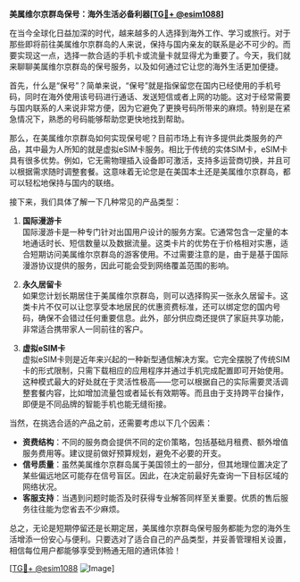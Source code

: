 **美属维尔京群岛保号：海外生活必备利器[[TG💪+ @esim1088](https://t.me/s/esim1088)]**

在当今全球化日益加深的时代，越来越多的人选择到海外工作、学习或旅行。对于那些即将前往美属维尔京群岛的人来说，保持与国内亲友的联系是必不可少的。而要实现这一点，选择一款合适的手机卡或流量卡就显得尤为重要了。今天，我们就来聊聊美属维尔京群岛的保号服务，以及如何通过它让您的海外生活更加便捷。

首先，什么是“保号”？简单来说，“保号”就是指保留您在国内已经使用的手机号码，同时在海外使用该号码进行通话、发送短信或者上网的功能。这对于经常需要与国内联系的人来说非常方便，因为它避免了更换号码所带来的麻烦。特别是在紧急情况下，熟悉的号码能够帮助您更快地找到帮助。

那么，在美属维尔京群岛如何实现保号呢？目前市场上有许多提供此类服务的产品，其中最为人所知的就是虚拟eSIM卡服务。相比于传统的实体SIM卡，eSIM卡具有很多优势。例如，它无需物理插入设备即可激活，支持多运营商切换，并且可以根据需求随时调整套餐。这意味着无论您是在美国本土还是美属维尔京群岛，都可以轻松地保持与国内的联络。

接下来，我们具体了解一下几种常见的产品类型：

1. **国际漫游卡**  
   国际漫游卡是一种专门针对出国用户设计的服务方案。它通常包含一定量的本地通话时长、短信数量以及数据流量。这类卡片的优势在于价格相对实惠，适合短期访问美属维尔京群岛的游客使用。不过需要注意的是，由于是基于国际漫游协议提供的服务，因此可能会受到网络覆盖范围的影响。

2. **永久居留卡**  
   如果您计划长期居住于美属维尔京群岛，则可以选择购买一张永久居留卡。这类卡片不仅可以让您享受本地居民的优惠资费标准，还可以绑定您的国内号码，确保不会错过任何重要信息。此外，部分供应商还提供了家庭共享功能，非常适合携带家人一同前往的客户。

3. **虚拟eSIM卡**  
   虚拟eSIM卡则是近年来兴起的一种新型通信解决方案。它完全摆脱了传统SIM卡的形式限制，只需下载相应的应用程序并通过手机完成配置即可开始使用。这种模式最大的好处就在于灵活性极高——您可以根据自己的实际需要灵活调整套餐内容，比如增加流量包或者延长有效期等。而且由于支持跨平台操作，即便是不同品牌的智能手机也能无缝衔接。

当然，在挑选合适的产品之前，还需要考虑以下几个因素：

- **资费结构**：不同的服务商会提供不同的定价策略，包括基础月租费、额外增值服务费用等。建议提前做好预算规划，避免不必要的开支。
- **信号质量**：虽然美属维尔京群岛属于美国领土的一部分，但其地理位置决定了某些偏远地区可能存在信号盲区。因此，在决定前最好先查询一下目标区域的网络状况。
- **客服支持**：当遇到问题时能否及时获得专业解答同样至关重要。优质的售后服务往往能为您省去不少麻烦。

总之，无论是短期停留还是长期定居，美属维尔京群岛保号服务都能为您的海外生活增添一份安心与便利。只要选对了适合自己的产品类型，并妥善管理相关设置，相信每位用户都能够享受到畅通无阻的通讯体验！

[[TG💪+ @esim1088](https://t.me/s/esim1088) ![Image](https://i.postimg.cc/4NQfJmqS/Snipaste-2025-05-13-00-14-12.png)]